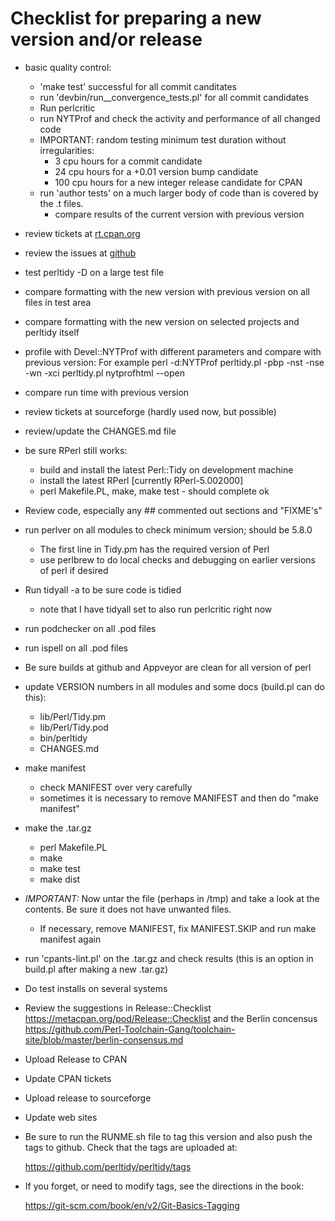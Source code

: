 # Checklist for preparing a new version and/or release

- basic quality control:
  - 'make test' successful for all commit canditates
  - run 'devbin/run__convergence_tests.pl' for all commit candidates
  - Run perlcritic
  - run NYTProf and check the activity and performance of all changed code
  - IMPORTANT: random testing minimum test duration without irregularities:
    - 3 cpu hours for a commit candidate
    - 24 cpu hours for a +0.01 version bump candidate
    - 100 cpu hours for a new integer release candidate for CPAN
  - run 'author tests' on a much larger body of code than is covered by the .t
    files.
      - compare results of the current version with previous version
- review tickets at [rt.cpan.org](https://rt.cpan.org/Public/Dist/Display.html?Name=Perl-Tidy) 
- review the issues at [github](https://github.com/perltidy/perltidy/issues/)
- test perltidy -D on a large test file
- compare formatting with the new version with previous version on all files in test area
- compare formatting with the new version on selected projects and perltidy itself
- profile with Devel::NYTProf with different parameters and compare with previous version: For example
  perl -d:NYTProf perltidy.pl -pbp -nst -nse -wn -xci perltidy.pl
  nytprofhtml --open
- compare run time with previous version
- review tickets at sourceforge (hardly used now, but possible)
- review/update the CHANGES.md file
- be sure RPerl still works:
  - build and install the latest Perl::Tidy on development machine
  - install the latest RPerl [currently RPerl-5.002000]
  - perl Makefile.PL, make, make test - should complete ok
- Review code, especially any ## commented out sections and "FIXME's"
- run perlver on all modules to check minimum version; should be 5.8.0
  - The first line in Tidy.pm has the required version of Perl
  - use perlbrew to do local checks and debugging on earlier versions of perl if desired
- Run tidyall -a to be sure code is tidied
  - note that I have tidyall set to also run perlcritic right now
- run podchecker on all .pod files
- run ispell on all .pod files
- Be sure builds at github and Appveyor are clean for all version of perl
- update VERSION numbers in all modules and some docs (build.pl can do this):
   - lib/Perl/Tidy.pm
   - lib/Perl/Tidy.pod
   - bin/perltidy
   - CHANGES.md
- make manifest
    - check MANIFEST over very carefully
    - sometimes it is necessary to remove MANIFEST and then do "make manifest"
- make the .tar.gz
   - perl Makefile.PL
   - make 
   - make test
   - make dist
- *IMPORTANT:* Now untar the file (perhaps in /tmp) and take a look at the
  contents.  Be sure it does not have unwanted files.
   - If necessary, remove MANIFEST, fix MANIFEST.SKIP and run make manifest again
- run 'cpants-lint.pl' on the .tar.gz and check results
  (this is an option in build.pl after making a new .tar.gz)
- Do test installs on several systems 
- Review the suggestions in Release::Checklist
     https://metacpan.org/pod/Release::Checklist
   and the Berlin concensus
     https://github.com/Perl-Toolchain-Gang/toolchain-site/blob/master/berlin-consensus.md

- Upload Release to CPAN
- Update CPAN tickets
- Upload release to sourceforge
- Update web sites
- Be sure to run the RUNME.sh file to tag this version and also push the tags to github. Check that the tags are uploaded at:

   https://github.com/perltidy/perltidy/tags

- If you forget, or need to modify tags, see the directions in the book:

   https://git-scm.com/book/en/v2/Git-Basics-Tagging
